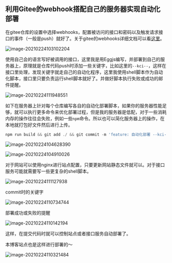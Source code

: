 ## 利用Gitee的webhook搭配自己的服务器实现自动化部署


在gitee仓库的设置中选择webhooks，配置被访问的接口和密码以及触发请求接口的事件（一般是push）就好了。关于gitee的webhooks详细文档可以看[这里](https://gitee.com/help/categories/40)。

![image-20210224103102204](/images/assets/image-20210224103102204.png)



使用自己会的语言写好被调用的接口，这里我是用Eggjs编写，并部署到自己的服务器上，原理就是仓库代码push时添加一些关键字，比如这里的`--kci--`，这样在接口里处理，发现关键字就走自己的自动化程序，这里我使用shell脚本作为自动化脚本，接口里只要负责运行shell脚本就好了。并做好脚本执行失败或成功的邮件提醒。

![image-20210224111948551](/images/assets/image-20210224111948551.png)



如下在服务器上针对每个仓库编写各自的自动化部署脚本，如果你的服务器性能足够，就可以执行更多命令来优化部署过程，但是我的服务器是低配，对于一些消耗内存的操作往往会失败，例如一些`npm`命令。所以也可以简化服务器上的操作，在本地就打包好文件然后进行上传。

```javascript
npm run build && git add ./ && git commit -m 'feature: 自动化部署 --kci--' && git push
```



![image-20210224104628390](/images/assets/image-20210224104628390.png)



![image-20210224104910026](/images/assets/image-20210224104910026.png)



对于网站可以使用nginx进行站点配置，只要更新网站静态文件就可以。对于接口服务可能就需要写一些更复杂的shell脚本。

![image-20210224111127938](/images/assets/image-20210224111127938.png)



commit时的关键字

![image-20210224110734744](/images/assets/image-20210224110734744.png)



部署成功或失败的提醒

![image-20210224110142194](/images/assets/image-20210224110142194.png)



这样，在提交代码时就可以控制站点或者接口服务自动部署了。

本博客站点也是这样进行部署的～

![image-20210224110321484](/images/assets/image-20210224110321484.png)